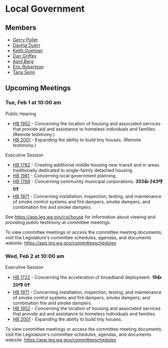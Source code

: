 # Local Government
## Members
* [Gerry Pollet](/person/leg/gerry.pollet.md)
* [Davina Duerr](/person/leg/duerr_da.md)
* [Keith Goehner](/person/leg/goehner_ke.md)
* [Dan Griffey](/person/leg/dan.griffey.md)
* [April Berg](/person/leg/april.berg.md)
* [Eric Robertson](/person/leg/eric.robertson.md)
* [Tana Senn](/person/leg/tana.senn.md)
## Upcoming Meetings
### Tue, Feb 1 at 10:00 am
Public Hearing
* [HB 1952](/bill/2021-22/hb/1952/) - Concerning the location of housing and associated services that provide aid and assistance to homeless individuals and families. (Remote testimony.)
* [HB 2001](/bill/2021-22/hb/2001/) - Expanding the ability to build tiny houses. (Remote testimony.)

Executive Session
* [HB 1782](/bill/2021-22/hb/1782/) - Creating additional middle housing near transit and in areas traditionally dedicated to single-family detached housing.
* [HB 1981](/bill/2021-22/hb/1981/) - Concerning local government planning.
* [HB 1769](/bill/2021-22/hb/1769/) - Concerning community municipal corporations. **353👍** **243👎** **0❓**
* [HB 1971](/bill/2021-22/hb/1971/) - Concerning installation, inspection, testing, and maintenance of smoke control systems and fire dampers, smoke dampers, and combination fire and smoke dampers.

See https://app.leg.wa.gov/csi/house for information about viewing and providing public testimony at committee meetings.

To view committee meetings or access the committee meeting documents, visit the Legislature's committee schedules, agendas, and documents website:  https://app.leg.wa.gov/committeeschedules

### Wed, Feb 2 at 10:00 am
Executive Session
* [HB 1722](/bill/2021-22/hb/1722/) - Concerning the acceleration of broadband deployment. **19👍** **20👎** **0❓**
* [HB 1971](/bill/2021-22/hb/1971/) - Concerning installation, inspection, testing, and maintenance of smoke control systems and fire dampers, smoke dampers, and combination fire and smoke dampers.
* [HB 1952](/bill/2021-22/hb/1952/) - Concerning the location of housing and associated services that provide aid and assistance to homeless individuals and families.
* [HB 2001](/bill/2021-22/hb/2001/) - Expanding the ability to build tiny houses.

To view committee meetings or access the committee meeting documents, visit the Legislature's committee schedules, agendas, and documents website:  https://app.leg.wa.gov/committeeschedules
